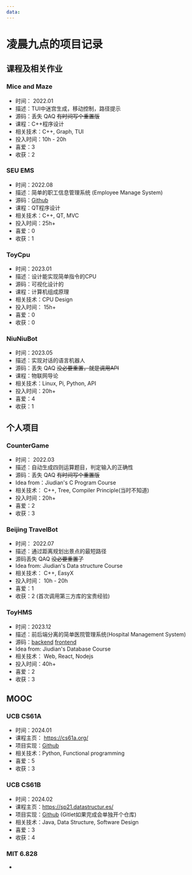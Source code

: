 ```yaml
---
data: 
---
```


# 凌晨九点的项目记录

## 课程及相关作业

### Mice and Maze

- 时间： 2022.01
- 描述：TUI中迷宫生成，移动控制，路径提示
- 源码：丢失 QAQ ~~有时间写个重置版~~
- 课程：C++程序设计
- 相关技术：C++, Graph, TUI
- 投入时间：10h - 20h
- 喜爱：3
- 收获：2

### SEU EMS

- 时间：2022.08
- 描述：简单的职工信息管理系统 (Employee Manage System)
- 源码：[Github](https://github.com/LCJD99/Employee-Manege-system)
- 课程：QT程序设计
- 相关技术：C++, QT, MVC
- 投入时间：25h+
- 喜爱：0
- 收获：1

### ToyCpu

- 时间：2023.01
- 描述：设计能实现简单指令的CPU
- 源码：可视化设计的
- 课程：计算机组成原理
- 相关技术：CPU Design
- 投入时间： 15h+
- 喜爱：0
- 收获：0

### NiuNiuBot

- 时间：2023.05
- 描述：实现对话的语言机器人
- 源码：丢失 QAQ ~~没必要重置，就是调用API~~
- 课程：物联网导论
- 相关技术：Linux, Pi, Python, API
- 投入时间：20h+
- 喜爱：4
- 收获：1


## 个人项目

### CounterGame

- 时间： 2022.03
- 描述：自动生成四则运算题目，判定输入的正确性
- 源码：丢失 QAQ ~~有时间写个重置版~~
- Idea from：Jiudian's C Program Course
- 相关技术： C++, Tree, Compiler Principle(当时不知道)
- 投入时间：20h+
- 喜爱：2
- 收获：3

### Beijing TravelBot

- 时间： 2022.07
- 描述：通过距离规划出景点的最短路径
- 源码丢失 QAQ ~~没必要重置了~~
- Idea from: Jiudian's Data structure Course
- 相关技术： C++, EasyX
- 投入时间： 10h - 20h
- 喜爱：1
- 收获：2 (首次调用第三方库的宝贵经验)

### ToyHMS

- 时间：2023.12
- 描述：前后端分离的简单医院管理系统(Hospital Management System)
- 源码：[backend](https://github.com/LCJD99/HDBMS-backend) [frontend](https://github.com/LCJD99/HDBMS-frondend)
- Idea from: Jiudian's Database Course
- 相关技术： Web, React, Nodejs
- 投入时间：40h+
- 喜爱：2
- 收获：3

## MOOC

### UCB CS61A

- 时间：2024.01
- 课程主页： https://cs61a.org/
- 项目实现：[Github](https://github.com/LCJD99/cs61a)
- 相关技术：Python, Functional programming
- 喜爱：5
- 收获：3

### UCB CS61B

- 时间：2024.02
- 课程主页：https://sp21.datastructur.es/
- 项目实现：[Github](https://github.com/LCJD99/cs61b) (Gitlet如果完成会单独开个仓库)
- 相关技术：Java, Data Structure, Software Design
- 喜爱：3
- 收获：4

### MIT 6.828

- 